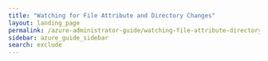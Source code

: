 ```yaml
---
title: "Watching for File Attribute and Directory Changes"
layout: landing_page
permalink: /azure-administrator-guide/watching-file-attribute-directory-changes/
sidebar: azure_guide_sidebar
search: exclude
---
```

